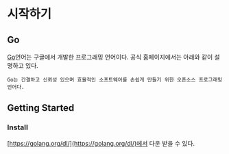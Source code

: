 # 시작하기

## Go
[Go](https://golang.org/)언어는 구글에서 개발한 프로그래밍 언어이다. 공식 홈페이지에서는 아래와 같이 설명하고 있다.
```
Go는 간결하고 신뢰성 있으며 효율적인 소프트웨어를 손쉽게 만들기 위한 오픈소스 프로그래밍 언어다.
```
## Getting Started
### Install
[https://golang.org/dl/](https://golang.org/dl/)에서 다운 받을 수 있다.